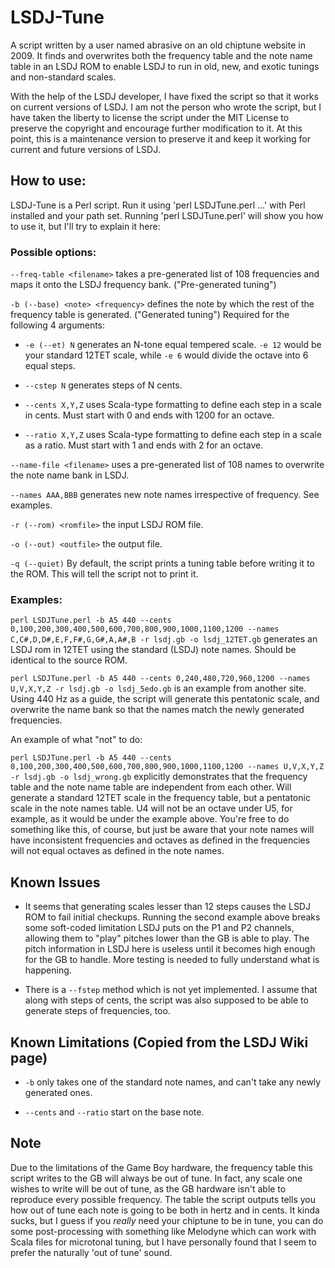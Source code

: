 # LSDJ-Tune

A script written by a user named abrasive on an old chiptune website in 2009. It finds and overwrites both the frequency table and the note name table in an LSDJ
ROM to enable LSDJ to run in old, new, and exotic tunings and non-standard scales.

With the help of the LSDJ developer, I have fixed the script so that it works on current versions of LSDJ. I am not the person who wrote the script, but I have
taken the liberty to license the script under the MIT License to preserve the copyright and encourage further modification to it. At this point, this is a maintenance version to preserve it and keep it working for current and future versions of LSDJ.

## How to use:

LSDJ-Tune is a Perl script. Run it using 'perl LSDJTune.perl ...' with Perl installed and your path set. Running 'perl LSDJTune.perl' will show you how to use it, but I'll try to explain it here:

### Possible options:

`--freq-table <filename>` takes a pre-generated list of 108 frequencies and maps it onto the LSDJ frequency bank. ("Pre-generated tuning")

`-b (--base) <note> <frequency>` defines the note by which the rest of the frequency table is generated. ("Generated tuning") Required for the following 4 arguments:

- `-e (--et) N` generates an N-tone equal tempered scale. `-e 12` would be your standard 12TET scale, while `-e 6` would divide the octave into 6 equal steps.

- `--cstep N` generates steps of N cents.

- `--cents X,Y,Z` uses Scala-type formatting to define each step in a scale in cents. Must start with 0 and ends with 1200 for an octave.

- `--ratio X,Y,Z` uses Scala-type formatting to define each step in a scale as a ratio. Must start with 1 and ends with 2 for an octave.
  
`--name-file <filename>` uses a pre-generated list of 108 names to overwrite the note name bank in LSDJ.

`--names AAA,BBB` generates new note names irrespective of frequency. See examples.

`-r (--rom) <romfile>` the input LSDJ ROM file.

`-o (--out) <outfile>` the output file.

`-q (--quiet)` By default, the script prints a tuning table before writing it to the ROM. This will tell the script not to print it.
  
 
### Examples:

`perl LSDJTune.perl -b A5 440 --cents 0,100,200,300,400,500,600,700,800,900,1000,1100,1200 --names C,C#,D,D#,E,F,F#,G,G#,A,A#,B -r lsdj.gb -o lsdj_12TET.gb` generates an LSDJ rom in 12TET using the standard (LSDJ) note names. Should be identical to the source ROM.

`perl LSDJTune.perl -b A5 440 --cents 0,240,480,720,960,1200 --names U,V,X,Y,Z -r lsdj.gb -o lsdj_5edo.gb` is an example from another site. Using 440 Hz as a guide, the script will generate this pentatonic scale, and overwrite the name bank so that the names match the newly generated frequencies.

An example of what "not" to do:

`perl LSDJTune.perl -b A5 440 --cents 0,100,200,300,400,500,600,700,800,900,1000,1100,1200 --names U,V,X,Y,Z -r lsdj.gb -o lsdj_wrong.gb` explicitly demonstrates that the frequency table and the note name table are independent from each other. Will generate a standard 12TET scale in the frequency table, but a pentatonic scale in the note names table. U4 will not be an octave under U5, for example, as it would be under the example above. You're free to do something like this, of course, but just be aware that your note names will have inconsistent frequencies and octaves as defined in the frequencies will not equal octaves as defined in the note names.


## Known Issues

- It seems that generating scales lesser than 12 steps causes the LSDJ ROM to fail initial checkups. Running the second example above breaks some soft-coded limitation LSDJ puts on the P1 and P2 channels, allowing them to "play" pitches lower than the GB is able to play. The pitch information in LSDJ here is useless until it becomes high enough for the GB to handle. More testing is needed to fully understand what is happening.

- There is a `--fstep` method which is not yet implemented. I assume that along with steps of cents, the script was also supposed to be able to generate steps of frequencies, too.


## Known Limitations (Copied from the LSDJ Wiki page)

- `-b` only takes one of the standard note names, and can't take any newly generated ones.

- `--cents` and `--ratio` start on the base note. 


## Note

Due to the limitations of the Game Boy hardware, the frequency table this script writes to the GB will always be out of tune. In fact, any scale one wishes to write will be out of tune, as the GB hardware isn't able to reproduce every possible frequency. The table the script outputs tells you how out of tune each note is going to be both in hertz and in cents. It kinda sucks, but I guess if you *really* need your chiptune to be in tune, you can do some post-processing with something like Melodyne which can work with Scala files for microtonal tuning, but I have personally found that I seem to prefer the naturally 'out of tune' sound.
